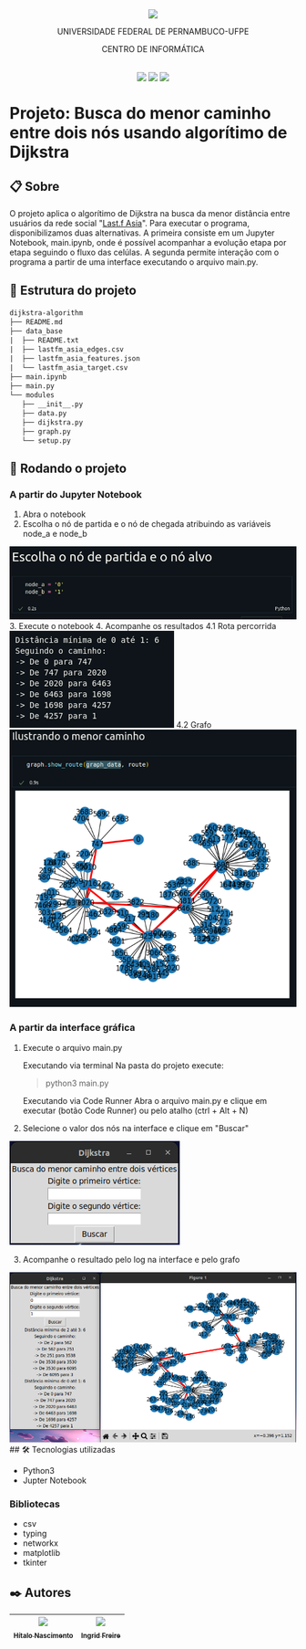 <p align="center">
  <img align="center" src='https://user-images.githubusercontent.com/54161035/200095500-d5fec4ba-c97e-4f19-9e39-6764418a736b.png' />
</p>
<p align="center">UNIVERSIDADE FEDERAL DE PERNAMBUCO-UFPE</p>
<p align="center">CENTRO DE INFORMÁTICA</p>

##

<p align="center">
  <img align="center" src='https://img.shields.io/badge/Status-in%20progress-blue' />
  <img align="center" src='https://img.shields.io/badge/version-0.1-blue' />
  <img align="center" src='https://img.shields.io/badge/release%20date-abr/2023-blue' />
</p>

# Projeto: Busca do menor caminho entre dois nós usando algorítimo de Dijkstra

## 📋 Sobre

O projeto aplica o algorítimo de Dijkstra na busca da menor distância entre usuários da rede social "<a href="http://snap.stanford.edu/data/feather-lastfm-social.html">Last.f Asia</a>". Para executar o programa, disponibilizamos duas alternativas. A primeira consiste em um Jupyter Notebook, main.ipynb, onde é possível acompanhar a evolução etapa por etapa seguindo o fluxo das celúlas. A segunda permite interação com o programa a partir de uma interface executando o arquivo <span>main.py</span>.

## 📂 Estrutura do projeto

```
dijkstra-algorithm
├── README.md
├── data_base
|  ├── README.txt
|  ├── lastfm_asia_edges.csv
|  ├── lastfm_asia_features.json
|  └── lastfm_asia_target.csv
├── main.ipynb
├── main.py
└── modules
   ├── __init__.py
   ├── data.py
   ├── dijkstra.py
   ├── graph.py
   └── setup.py

```

## 🚀 Rodando o projeto

### A partir do Jupyter Notebook

1. Abra o notebook
2. Escolha o nó de partida e o nó de chegada atribuindo as variáveis node_a e node_b
  <img src="./assets/notebook-set-node.png" />
3. Execute o notebook
4. Acompanhe os resultados
  4.1 Rota percorrida
  <img src="./assets/notebook-log.png" />
  4.2 Grafo
  <img src="./assets/notebook-grafo.png" />

### A partir da interface gráfica

1. Execute o arquivo <span>main.py</span>

   Executando via terminal
   Na pasta do projeto execute:

   > python3 main.py

   Executando via Code Runner
   Abra o arquivo main.py e clique em executar (botão Code Runner) ou pelo atalho (ctrl + Alt + N)

2. Selecione o valor dos nós na interface e clique em "Buscar"
  <img src="./assets/interface-empty.png" />

3. Acompanhe o resultado pelo log na interface e pelo grafo
  <img src="./assets/interface-result.png" />
## 🛠️ Tecnologias utilizadas

- Python3
- Jupter Notebook

### Bibliotecas
- csv
- typing
- networkx
- matplotlib
- tkinter

## ✒️ Autores

| [<img src="https://avatars.githubusercontent.com/u/54161035?v=4" width=115><br><sub>Hítalo Nascimento</sub>](https://github.com/HitaloNasc) | [<img src="https://avatars.githubusercontent.com/u/100882928?v=4" width=115><br><sub>Ingrid Freire</sub>](https://github.com/ingridfsl) |
| :-----------------------------------------------------------------------------------------------------------------------------------------: | :-------------------------------------------------------------------------------------------------------------------------------------: |
